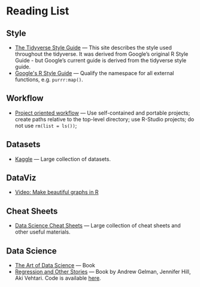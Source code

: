 # Reading List

## Style

* [The Tidyverse Style Guide](https://style.tidyverse.org/) — This site describes the style used throughout the tidyverse. It was derived from Google’s original R Style Guide - but Google’s current guide is derived from the tidyverse style guide.
* [Google's R Style Guide](https://google.github.io/styleguide/Rguide.html) — Qualify the namespace for all external functions, e.g. `purrr:map()`.

## Workflow

* [Project oriented workflow](https://www.tidyverse.org/blog/2017/12/workflow-vs-script/) — Use self-contained and portable projects; create paths relative to the top-level directory; use R-Studio projects; do not use `rm(list = ls())`; 

## Datasets

* [Kaggle](https://www.kaggle.com/datasets) — Large collection of datasets.

## DataViz

* [Video: Make beautiful graphs in R](https://www.youtube.com/watch?v=qnw1xDnt_Ec&feature=youtu.be)

## Cheat Sheets

* [Data Science Cheat Sheets](https://www.kaggle.com/timoboz/data-science-cheat-sheets) — Large collection of cheat sheets and other useful materials.

## Data Science

* [The Art of Data Science](https://raw.githubusercontent.com/rdpeng/artofdatascience/master/preview/artofdatascience-preview.pdf) — Book
* [Regression and Other Stories](https://avehtari.github.io/ROS-Examples/) — Book by Andrew Gelman, Jennifer Hill, Aki Vehtari. Code is available [here](https://avehtari.github.io/ROS-Examples/).

